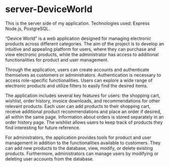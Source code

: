 # server-DeviceWorld
This is the server side of my application. Technologies used: Express Node.js, PostgreSQL.

“Device World” is a web application designed for managing electronic products across different categories. The aim of the project is to develop an intuitive and appealing platform for users, where they can purchase and view electronic products, while the administrator has access to additional functionalities for product and user management.

Through the application, users can create accounts and authenticate themselves as customers or administrators. Authentication is necessary to access role-specific functionalities. Users can explore a wide range of electronic products and utilize filters to easily find the desired items.

The application includes several key features for users: the shopping cart, wishlist, order history, invoice downloads, and recommendations for other relevant products. Each user can add products to their shopping cart, receive additional product recommendations and place an order if desired, all within the same page. Information about orders is stored separately in an order history page. The wishlist allows users to keep track of products they find interesting for future reference.

For administrators, the application provides tools for product and user management in addition to the functionalities available to customers. They can add new products to the database, view, modify, or delete existing products. Furthermore, administrators can manage users by modifying or deleting user accounts from the database.

